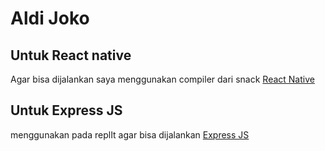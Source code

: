 # Aldi Joko



## Untuk React native
Agar bisa dijalankan saya menggunakan compiler dari snack [React Native](https://snack.expo.dev/)

## Untuk Express JS
menggunakan pada replIt agar bisa dijalankan [Express JS](https://www.example.com)

